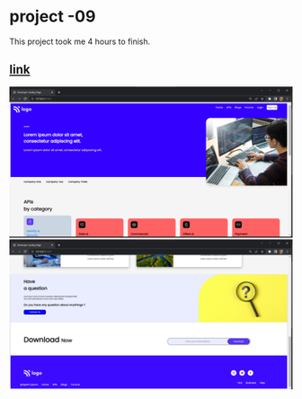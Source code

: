 # project -09

This project took me 4 hours to finish.

## [link](https://developer-landing-page-9.netlify.app/ "Developer-landing-page")

![output](./output-01.png)
![output](./output-02.png)